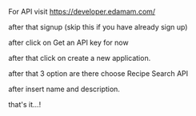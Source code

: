 For API visit https://developer.edamam.com/

after that signup (skip this if you have already sign up)

after click on Get an API key for now

after that click on create a new application.

after that 3 option are there choose Recipe Search API

after insert name and description.

that's it...!


